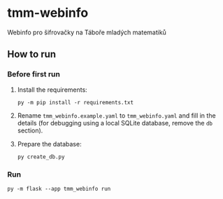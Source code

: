 # tmm-webinfo

Webinfo pro šifrovačky na Táboře mladých matematiků

## How to run

### Before first run

1. Install the requirements:
   ```shell
   py -m pip install -r requirements.txt
   ```
2. Rename `tmm_webinfo.example.yaml` to `tmm_webinfo.yaml` and fill in the details (for debugging using a local SQLite database, remove
   the `db` section).

3. Prepare the database:
    ```shell
    py create_db.py
    ```

### Run

```shell
py -m flask --app tmm_webinfo run 
```
